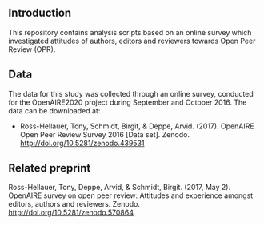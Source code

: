 ## Introduction
This repository contains analysis scripts based on an online survey which investigated attitudes of authors, editors and reviewers towards Open Peer Review (OPR). 

## Data
The data for this study was collected through an online survey, conducted for the OpenAIRE2020 project during September and October 2016. 
The data can be downloaded at: 
* Ross-Hellauer, Tony, Schmidt, Birgit, & Deppe, Arvid. (2017). OpenAIRE Open Peer Review Survey 2016 [Data set]. Zenodo. http://doi.org/10.5281/zenodo.439531

## Related preprint
Ross-Hellauer, Tony, Deppe, Arvid, & Schmidt, Birgit. (2017, May 2). OpenAIRE survey on open peer review: Attitudes and experience amongst editors, authors and reviewers. Zenodo. http://doi.org/10.5281/zenodo.570864

